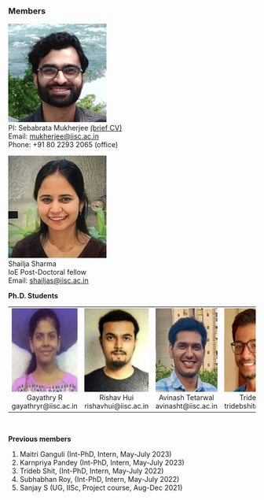 
### Members

<img src="images/me.jpeg" width="200"/>  <br/>
PI: Sebabrata Mukherjee <a href="https://sebabrata-mukherjee.github.io/seba.html" target="_blank">(brief CV)</a> <br/>
Email: mukherjee@iisc.ac.in <br />
Phone: +91 80 2293 2065 (office)


<img src="imageN/Shailja_IMG_5329-2.jpg" width="200"/>  <br/>
Shailja Sharma  <br/>
IoE Post-Doctoral fellow  <br/>
Email: shailjas@iisc.ac.in <br />




**Ph.D. Students**
<table border="0">
 <tr>
        <td>  
            <div align="center">
                <img src="imageN/Gayathry_n.png" height="170"/> <br/>
                 Gayathry R<br/>
                 gayathryr@iisc.ac.in <br/>
             </div>
        </td>
        <td>
            <div align="center">
               <img src="imageN/RishavImage.jpg" height="170"/> <br/>
                 Rishav Hui <br/>
                 rishavhui@iisc.ac.in <br/>
             </div>
        </td>
         <td>
            <div align="center">
              <img src="imageN/Avinash-2.jpg" height="170"/> <br/>
              Avinash Tetarwal <br/>
              avinasht@iisc.ac.in <br/>
             </div>
         </td>
         <td>
            <div align="center">
             <img src="imageN/trideb.jpg" height="170"/> <br/>
             Trideb Shit<br/>
             tridebshit@iisc.ac.in <br/>
             </div>
         </td>
 </tr>
</table>
<br/>



**Previous members**

1. Maitri Ganguli (Int-PhD, Intern, May-July 2023)
2. Karnpriya Pandey (Int-PhD, Intern, May-July 2023)
3. Trideb Shit, (Int-PhD, Intern, May-July 2022)
4. Subhabhan Roy, (Int-PhD, Intern, May-July 2022)
5. Sanjay S (UG, IISc, Project course, Aug-Dec 2021) 











<!---
<img src="imageN/Sanjay_n.png" width="240"/> <br/>

Sanjay S (Undergraduate Student) <br/>
Email: sanjays1@iisc.ac.in <br/>
---->

<!---

<img src="imageN/Gayathry_n.png" width="200"/> <br/>
Gayathry R (Ph.D. Student) <br/>
Email: gayathryr@iisc.ac.in <br/>


<img src="imageN/RishavImage.jpg" width="200"/> <br/>
Rishav Hui (Ph.D. Student) <br/>
Email: rishavhui@iisc.ac.in <br/>


<img src="imageN/Avinash-2.jpg" width="200"/> <br/>
Avinash Tetarwal (Ph.D. Student) <br/>
Email: avinasht@iisc.ac.in <br/>


<img src="imageN/trideb.jpg" width="200"/> <br/>
Trideb Shit (Int. PhD Intern) <br/>
Email: tridebshit@iisc.ac.in <br/>

<img src="images/me.jpeg" width="180"/>  <br/>
PI: Sebabrata Mukherjee <a href="https://sebabrata-mukherjee.github.io/seba.html" target="_blank">(brief CV)</a> <br/>
Email: mukherjee@iisc.ac.in <br />
Phone: +91 80 2293 2065 (office)


<img src="imageN/Shailja_IMG_5329-2.jpeg" width="180"/>  <br/>
Shailja Sharma  <br/>
IoE Post-Doctoral fellow  <br/>
Email: shailjas@iisc.ac.in <br />




--->
